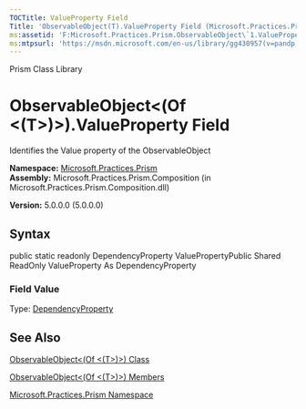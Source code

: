 ```yaml
---
TOCTitle: ValueProperty Field
Title: 'ObservableObject(T).ValueProperty Field (Microsoft.Practices.Prism)'
ms:assetid: 'F:Microsoft.Practices.Prism.ObservableObject\`1.ValueProperty'
ms:mtpsurl: 'https://msdn.microsoft.com/en-us/library/gg430957(v=pandp.50)'
---
```


Prism Class Library

ObservableObject&lt;(Of &lt;(T&gt;)&gt;).ValueProperty Field
================================================================

Identifies the Value property of the ObservableObject

**Namespace:** [Microsoft.Practices.Prism](https://msdn.microsoft.com/library/microsoft.practices.prism)
**Assembly:** Microsoft.Practices.Prism.Composition (in Microsoft.Practices.Prism.Composition.dll)

**Version:** 5.0.0.0 (5.0.0.0)

## Syntax


public static readonly DependencyProperty ValuePropertyPublic Shared ReadOnly ValueProperty As DependencyProperty
### Field Value

Type: [DependencyProperty](http://msdn.microsoft.com/en-us/library/ms589318)

See Also
--------


[ObservableObject&lt;(Of &lt;(T&gt;)&gt;) Class](https://msdn.microsoft.com/library/microsoft.practices.prism.observableobject%601)

[ObservableObject&lt;(Of &lt;(T&gt;)&gt;) Members](https://msdn.microsoft.com/allmembers.t:microsoft.practices.prism.observableobject%601)

[Microsoft.Practices.Prism Namespace](https://msdn.microsoft.com/library/microsoft.practices.prism)
